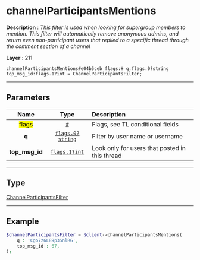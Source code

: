 # channelParticipantsMentions

**Description** : *This filter is used when looking for supergroup members to mention\.
This filter will automatically remove anonymous admins, and return even non\-participant users that replied to a specific thread through the comment section of a channel*

**Layer** : 211

```tl
channelParticipantsMentions#e04b5ceb flags:# q:flags.0?string top_msg_id:flags.1?int = ChannelParticipantsFilter;
```

---

## Parameters

| Name | Type | Description |
| :---: | :---: | :--- |
| <mark>flags</mark> | [`#`](type/#) | Flags, see TL conditional fields |
| **q** | [`flags.0?string`](type/string) | Filter by user name or username |
| **top_msg_id** | [`flags.1?int`](type/int) | Look only for users that posted in this thread |

---

## Type

[ChannelParticipantsFilter](type/ChannelParticipantsFilter)

---

## Example

```php
$channelParticipantsFilter = $client->channelParticipantsMentions(
	q : 'Cgo7z6L89p3SnlRG',
	top_msg_id : 67,
);
```